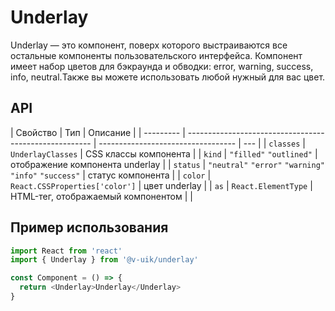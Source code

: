 # Underlay

Underlay — это компонент, поверх которого выстраиваются все остальные компоненты пользовательского интерфейса.
Компонент имеет набор цветов для бэкраунда и обводки: error, warning, success, info, neutral.Также вы можете использовать любой нужный для вас цвет.

## API

| Свойство  | Тип                                                    | Описание                           |
| --------- | ------------------------------------------------------ | ---------------------------------- | --- |
| `classes` | `UnderlayClasses`                                      | CSS классы компонента              |
| `kind`    | `"filled"` `"outlined"`                                | отображение компонента underlay    |
| `status`  | `"neutral"` `"error"` `"warning"` `"info"` `"success"` | статус компонента                  |
| `color`   | `React.CSSProperties['color']`                         | цвет underlay                      |
| `as`      | `React.ElementType`                                    | HTML-тег, отображаемый компонентом |     |

## Пример использования

```javascript
import React from 'react'
import { Underlay } from '@v-uik/underlay'

const Component = () => {
  return <Underlay>Underlay</Underlay>
}
```
